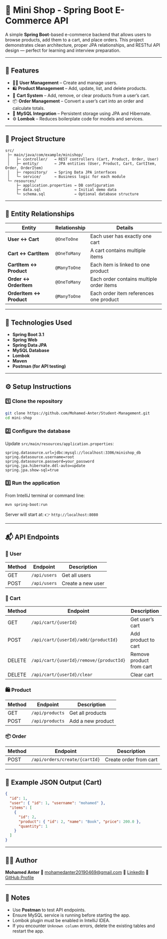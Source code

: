 # 🛒 Mini Shop - Spring Boot E-Commerce API

A simple **Spring Boot**-based e-commerce backend that allows users to browse products, add them to a cart, and place orders.
This project demonstrates clean architecture, proper JPA relationships, and RESTful API design — perfect for learning and interview preparation.

---

## 🚀 Features

* 🧍‍♂️ **User Management** – Create and manage users.
* 🛍 **Product Management** – Add, update, list, and delete products.
* 🛒 **Cart System** – Add, remove, or clear products from a user’s cart.
* 📦 **Order Management** – Convert a user’s cart into an order and calculate totals.
* 💾 **MySQL Integration** – Persistent storage using JPA and Hibernate.
* ⚙️ **Lombok** – Reduces boilerplate code for models and services.

---

## 🧱 Project Structure

```
src/
 ├─ main/java/com/example/minishop/
 │   ├─ controller/   → REST controllers (Cart, Product, Order, User)
 │   ├─ entity/       → JPA entities (User, Product, Cart, CartItem, Order, OrderItem)
 │   ├─ repository/   → Spring Data JPA interfaces
 │   └─ service/      → Business logic for each module
 └─ resources/
     ├─ application.properties → DB configuration
     ├─ data.sql               → Initial demo data
     └─ schema.sql             → Optional database structure
```

---

## 🧩 Entity Relationships

| Entity                  | Relationship | Details                                  |
| ----------------------- | ------------ | ---------------------------------------- |
| **User ↔ Cart**         | `@OneToOne`  | Each user has exactly one cart           |
| **Cart ↔ CartItem**     | `@OneToMany` | A cart contains multiple items           |
| **CartItem ↔ Product**  | `@ManyToOne` | Each item is linked to one product       |
| **Order ↔ OrderItem**   | `@OneToMany` | Each order contains multiple order items |
| **OrderItem ↔ Product** | `@ManyToOne` | Each order item references one product   |

---

## 🧰 Technologies Used

* **Spring Boot 3.1**
* **Spring Web**
* **Spring Data JPA**
* **MySQL Database**
* **Lombok**
* **Maven**
* **Postman (for API testing)**

---

## ⚙️ Setup Instructions

### 1️⃣ Clone the repository

```bash
git clone https://github.com/Mohamed-Anter/Student-Management.git
cd mini-shop
```

### 2️⃣ Configure the database

Update `src/main/resources/application.properties`:

```properties
spring.datasource.url=jdbc:mysql://localhost:3306/minishop_db
spring.datasource.username=root
spring.datasource.password=your_password
spring.jpa.hibernate.ddl-auto=update
spring.jpa.show-sql=true
```

### 3️⃣ Run the application

From IntelliJ terminal or command line:

```bash
mvn spring-boot:run
```

Server will start at:
👉 `http://localhost:8080`

---

## 📬 API Endpoints

### 🧍 User

| Method | Endpoint     | Description       |
| ------ | ------------ | ----------------- |
| GET    | `/api/users` | Get all users     |
| POST   | `/api/users` | Create a new user |

### 🛒 Cart

| Method | Endpoint                                | Description              |
| ------ | --------------------------------------- | ------------------------ |
| GET    | `/api/cart/{userId}`                    | Get user’s cart          |
| POST   | `/api/cart/{userId}/add/{productId}`    | Add product to cart      |
| DELETE | `/api/cart/{userId}/remove/{productId}` | Remove product from cart |
| DELETE | `/api/cart/{userId}/clear`              | Clear cart               |

### 🛍 Product

| Method | Endpoint        | Description       |
| ------ | --------------- | ----------------- |
| GET    | `/api/products` | Get all products  |
| POST   | `/api/products` | Add a new product |

### 📦 Order

| Method | Endpoint                      | Description            |
| ------ | ----------------------------- | ---------------------- |
| POST   | `/api/orders/create/{cartId}` | Create order from cart |

---

## 📘 Example JSON Output (Cart)

```json
{
  "id": 1,
  "user": { "id": 1, "username": "mohamed" },
  "items": [
    {
      "id": 2,
      "product": { "id": 2, "name": "Book", "price": 200.0 },
      "quantity": 1
    }
  ]
}
```

---

## 🧑‍💻 Author

**Mohamed Anter**
📧 [mohamedanter20190469@gmail.com](mailto:mohamedanter20190469@gmail.com)
💼 [LinkedIn](https://www.linkedin.com/in/mohamed-anter-55177821b)
📂 [GitHub Profile](https://github.com/Mohamed-Anter)

---

## 🏁 Notes

* Use **Postman** to test API endpoints.
* Ensure MySQL service is running before starting the app.
* Lombok plugin must be enabled in IntelliJ IDEA.
* If you encounter `Unknown column` errors, delete the existing tables and restart the app.
